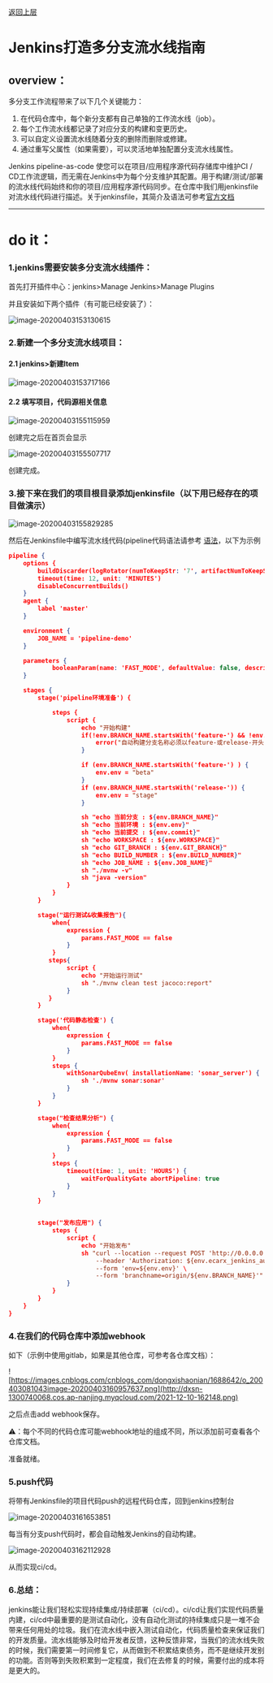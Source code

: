 [返回上层](index)

# Jenkins打造多分支流水线指南

## overview：

多分支工作流程带来了以下几个关键能力：

1. 在代码仓库中，每个新分支都有自己单独的工作流水线（job）。
2. 每个工作流水线都记录了对应分支的构建和变更历史。
3. 可以自定义设置流水线随着分支的删除而删除或修建。
4. 通过重写父属性（如果需要），可以灵活地单独配置分支流水线属性。

Jenkins pipeline-as-code 使您可以在项目/应用程序源代码存储库中维护CI / CD工作流逻辑，而无需在Jenkins中为每个分支维护其配置。用于构建/测试/部署的流水线代码始终和你的项目/应用程序源代码同步。在仓库中我们用jenkinsfile对流水线代码进行描述。关于jenkinsfile，其简介及语法可参考[官方文档](https://jenkins.io/zh/doc/book/pipeline/jenkinsfile/ )

---

# do it：

### 1.jenkins需要安装多分支流水线插件：

首先打开插件中心：jenkins>Manage Jenkins>Manage Plugins

并且安装如下两个插件（有可能已经安装了）：

![image-20200403153130615](http://dxsn-1300740068.cos.ap-nanjing.myqcloud.com/2021-12-10-162121.png)

### 2.新建一个多分支流水线项目：

#### 2.1 jenkins>新建Item

![image-20200403153717166](http://dxsn-1300740068.cos.ap-nanjing.myqcloud.com/2021-12-10-162126.png)

#### 2.2 填写项目，代码源相关信息

![image-20200403155115959](http://dxsn-1300740068.cos.ap-nanjing.myqcloud.com/2021-12-10-162134.png)

创建完之后在首页会显示

![image-20200403155507717](http://dxsn-1300740068.cos.ap-nanjing.myqcloud.com/2021-12-10-163054.png)

创建完成。

### 3.接下来在我们的项目根目录添加jenkinsfile（以下用已经存在的项目做演示）

![image-20200403155829285](http://dxsn-1300740068.cos.ap-nanjing.myqcloud.com/2021-12-10-162140.png)

然后在Jenkinsfile中编写流水线代码(pipeline代码语法请参考 [语法](https://jenkins.io/zh/doc/book/pipeline/jenkinsfile/ )，以下为示例

```json
pipeline {
    options {
        buildDiscarder(logRotator(numToKeepStr: '7', artifactNumToKeepStr: '10', daysToKeepStr: '5'))
        timeout(time: 12, unit: 'MINUTES')
        disableConcurrentBuilds()
    }
    agent {
        label 'master'
    }

    environment {
        JOB_NAME = 'pipeline-demo'
    }

    parameters {
            booleanParam(name: 'FAST_MODE', defaultValue: false, description: '此操作将会跳过单元测试以及代码质量检查。')
    }

    stages {
        stage('pipeline环境准备') {

            steps {
                script {
                    echo "开始构建"
                    if(!env.BRANCH_NAME.startsWith('feature-') && !env.BRANCH_NAME.startsWith('release-')){
                        error("自动构建分支名称必须以feature-或release-开头，当前分支名称为: ${env.BRANCH_NAME}")
                    }

                    if (env.BRANCH_NAME.startsWith('feature-') ) {
                        env.env = "beta"
                    }
                    if (env.BRANCH_NAME.startsWith('release-')) {
                        env.env = "stage"
                    }

                    sh "echo 当前分支 : ${env.BRANCH_NAME}"
                    sh "echo 当前环境 : ${env.env}"
                    sh "echo 当前提交 : ${env.commit}"
                    sh "echo WORKSPACE : ${env.WORKSPACE}"
                    sh "echo GIT_BRANCH : ${env.GIT_BRANCH}"
                    sh "echo BUILD_NUMBER : ${env.BUILD_NUMBER}"
                    sh "echo JOB_NAME : ${env.JOB_NAME}"
                    sh "./mvnw -v"
                    sh "java -version"
                }
            }
        }

        stage("运行测试&收集报告"){
            when{
                expression {
                    params.FAST_MODE == false
                }
            }
           steps{
                script {
                    echo "开始运行测试"
                    sh "./mvnw clean test jacoco:report"
                }
           }
        }

        stage('代码静态检查') {
            when{
                expression {
                    params.FAST_MODE == false
                }
            }
            steps {
                withSonarQubeEnv( installationName: 'sonar_server') {
                    sh './mvnw sonar:sonar'
                }
            }
        }

        stage("检查结果分析") {
            when{
                expression {
                    params.FAST_MODE == false
                }
            }
            steps {
                timeout(time: 1, unit: 'HOURS') {
                    waitForQualityGate abortPipeline: true
                }
            }
        }


        stage("发布应用") {
            steps {
                script {
                    echo "开始发布"
                    sh "curl --location --request POST 'http://0.0.0.0:8080/job/${env.JOB_NAME}/buildWithParameters' \
                        --header 'Authorization: ${env.ecarx_jenkins_auth}' \
                        --form 'env=${env.env}' \
                        --form 'branchname=origin/${env.BRANCH_NAME}'"
                }
            }
        }
    }
}
```

### 4.在我们的代码仓库中添加webhook

如下（示例中使用gitlab，如果是其他仓库，可参考各仓库文档）：

![https://images.cnblogs.com/cnblogs_com/dongxishaonian/1688642/o_200403081043image-20200403160957637.png](http://dxsn-1300740068.cos.ap-nanjing.myqcloud.com/2021-12-10-162148.png)

之后点击add webhook保存。

⚠️：每个不同的代码仓库可能webhook地址的组成不同，所以添加前可查看各个仓库文档。

准备就绪。

### 5.push代码

将带有Jenkinsfile的项目代码push的远程代码仓库，回到jenkins控制台

![image-20200403161653851](http://dxsn-1300740068.cos.ap-nanjing.myqcloud.com/2021-12-10-162155.png)

每当有分支push代码时，都会自动触发Jenkins的自动构建。

![image-20200403162112928](http://dxsn-1300740068.cos.ap-nanjing.myqcloud.com/2021-12-10-162202.png)

从而实现ci/cd。

### 6.总结：

jenkins能让我们轻松实现持续集成/持续部署（ci/cd）。ci/cd让我们实现代码质量内建，ci/cd中最重要的是测试自动化，没有自动化测试的持续集成只是一堆不会带来任何用处的垃圾。我们在流水线中嵌入测试自动化，代码质量检查来保证我们的开发质量。流水线能够及时给开发者反馈，这种反馈非常，当我们的流水线失败的时候，我们需要第一时间修复它，从而做到不积累结束债务，而不是继续开发别的功能。否则等到失败积累到一定程度，我们在去修复的时候，需要付出的成本将是更大的。
